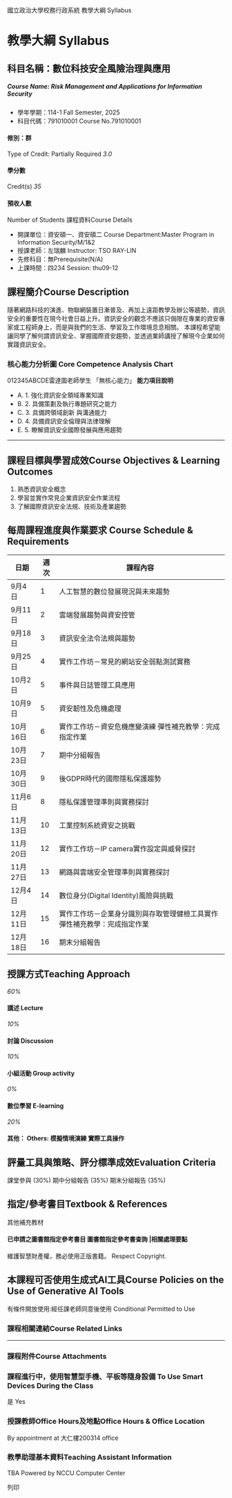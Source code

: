 國立政治大學校務行政系統 教學大綱 Syllabus
# 教學大綱 Syllabus
##  科目名稱：數位科技安全風險治理與應用
#####  Course Name: Risk Management and Applications for Information Security
  * 學年學期：114-1 Fall Semester, 2025 
  * 科目代碼：791010001 Course No.791010001


#### 修別：群
Type of Credit: Partially Required 
_3.0_
#### 學分數
Credit(s)
_35_
#### 預收人數
Number of Students
課程資料Course Details
  * 開課單位：資安碩一、資安碩二 Course Department:Master Program in Information Security/M/1&2 
  * 授課老師：左瑞麟 Instructor: TSO RAY-LIN 
  * 先修科目：無Prerequisite(N/A)
  * 上課時間：四234 Session: thu09-12


##  課程簡介Course Description
隨著網路科技的演進、物聯網裝置日漸普及、再加上遠距教學及辦公等趨勢，資訊安全的重要性在現今社會日益上升。資訊安全的觀念不應該只侷限在專業的資安專家或工程師身上，而是與我們的生活、學習及工作環境息息相關。
本課程希望能讓同學了解何謂資訊安全、掌握國際資安趨勢，並透過業師講授了解現今企業如何實踐資訊安全。
###  核心能力分析圖 Core Competence Analysis Chart
012345ABCDE雷達圖老師學生
「無核心能力」 
**能力項目說明**
  * A. 1. 強化資訊安全領域專業知識
  * B. 2. 具備策劃及執行專題研究之能力
  * C. 3. 具備跨領域創新 與溝通能力
  * D. 4. 具備資訊安全倫理與法律理解
  * E. 5. 瞭解資訊安全國際發展與應用趨勢


* * *
##  課程目標與學習成效Course Objectives & Learning Outcomes 
  1. 熟悉資訊安全概念
  2. 學習並實作常見企業資訊安全作業流程
  3. 了解國際資訊安全法規、技術及產業趨勢


##  每周課程進度與作業要求 Course Schedule & Requirements
**日期** |  **週次** |  **課程內容**  
---|---|---  
9月4日 |  1 |  人工智慧的數位發展現況與未來趨勢  
9月11日 |  2 |  雲端發展趨勢與資安控管  
9月18日 |  3 |  資訊安全法令法規與趨勢  
9月25日 |  4 |  實作工作坊－常見的網站安全弱點測試實務  
10月2日 |  5 |  事件與日誌管理工具應用  
10月9日 |  5 |  資安韌性及危機處理  
10月16日 |  6 |  實作工作坊－資安危機應變演練 彈性補充教學：完成指定作業  
10月23日 |  7 |  期中分組報告  
10月30日 |  9 |  後GDPR時代的國際隱私保護趨勢  
11月6日 |  8 |  隱私保護管理準則與實務探討  
11月13日 |  10 |  工業控制系統資安之挑戰  
11月20日 |  12 |  實作工作坊－IP camera實作設定與威脅探討  
11月27日 |  13 |  網路與雲端安全管理準則與實務探討  
12月4日 |  14 |  數位身分(Digital Identity)風險與挑戰  
12月11日 |  15 |  實作工作坊－企業身分識別與存取管理健檢工具實作 彈性補充教學：完成指定作業  
12月18日 |  16 |  期末分組報告  
##  授課方式Teaching Approach
_60%_
####  講述 Lecture
_10%_
####  討論 Discussion
_10%_
####  小組活動 Group activity
_0%_
####  數位學習 E-learning
_20%_
####  其他： Others: 模擬情境演練 實際工具操作 
##  評量工具與策略、評分標準成效Evaluation Criteria
課堂參與 (30%)
期中分組報告 (35%)
期末分組報告 (35%)
##  指定/參考書目Textbook & References
其他補充教材
####  已申請之圖書館指定參考書目  圖書館指定參考書查詢 |相關處理要點
維護智慧財產權，務必使用正版書籍。 Respect Copyright.
##  本課程可否使用生成式AI工具Course Policies on the Use of Generative AI Tools
有條件開放使用:經任課老師同意後使用 Conditional Permitted to Use 
###  課程相關連結Course Related Links
* * *
###  課程附件Course Attachments
###  課程進行中，使用智慧型手機、平板等隨身設備 To Use Smart Devices During the Class
是  Yes
###  授課教師Office Hours及地點Office Hours & Office Location
By appointment at 大仁樓200314 office
###  教學助理基本資料Teaching Assistant Information
TBA
Powered by NCCU Computer Center
  
列印
